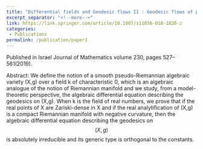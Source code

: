 ```yaml
---
title: "Differential fields and Geodesic flows II : Geodesic flows of pseudo-Riemannian algebraic varieties"
excerpt_separator: "<!--more-->"
link: https://link.springer.com/article/10.1007/s11856-018-1820-z
categories:
 - Publications
permalink: /publication/paper1
---
```

Published in Israel Journal of Mathematics volume 230, pages 527–561(2019).
                                                                                                                                          






Abstract: We define the notion of a smooth pseudo-Riemannian algebraic variety (X,g) over a field k of characteristic 0, which is an algebraic analogue of the notion of Riemannian manifold and we study, from a model-theoretic perspective, the algebraic differential equation describing the geodesics on (X,g). 
When k is the field of real numbers, we prove that if the real points of X are Zariski-dense in X and if the real analytification of (X,g) is a compact Riemannian manifold with negative curvature, then the algebraic differential equation describing the geodesics on $$(X,g)$$ is absolutely irreducible and its generic type is orthogonal to the constants.